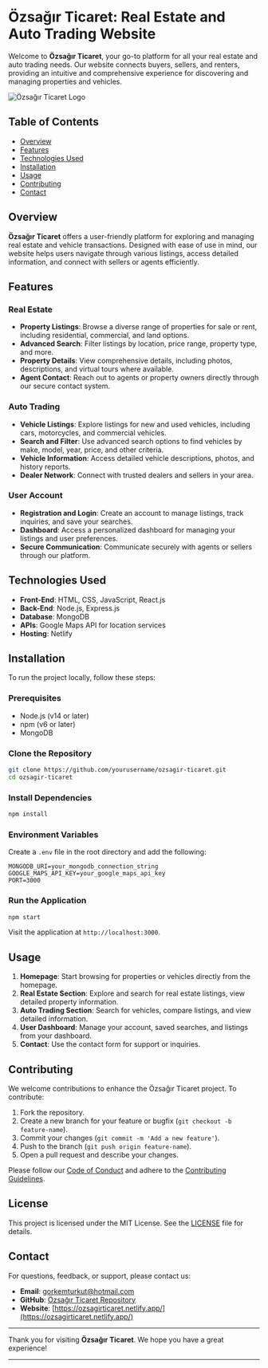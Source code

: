 # Özsağır Ticaret: Real Estate and Auto Trading Website

Welcome to **Özsağır Ticaret**, your go-to platform for all your real estate and auto trading needs. Our website connects buyers, sellers, and renters, providing an intuitive and comprehensive experience for discovering and managing properties and vehicles.

![Özsağır Ticaret Logo](https://ozsagirticaret.netlify.app/static/logo.png)

## Table of Contents

- [Overview](#overview)
- [Features](#features)
- [Technologies Used](#technologies-used)
- [Installation](#installation)
- [Usage](#usage)
- [Contributing](#contributing)
- [Contact](#contact)

## Overview

**Özsağır Ticaret** offers a user-friendly platform for exploring and managing real estate and vehicle transactions. Designed with ease of use in mind, our website helps users navigate through various listings, access detailed information, and connect with sellers or agents efficiently.

## Features

### Real Estate

- **Property Listings**: Browse a diverse range of properties for sale or rent, including residential, commercial, and land options.
- **Advanced Search**: Filter listings by location, price range, property type, and more.
- **Property Details**: View comprehensive details, including photos, descriptions, and virtual tours where available.
- **Agent Contact**: Reach out to agents or property owners directly through our secure contact system.

### Auto Trading

- **Vehicle Listings**: Explore listings for new and used vehicles, including cars, motorcycles, and commercial vehicles.
- **Search and Filter**: Use advanced search options to find vehicles by make, model, year, price, and other criteria.
- **Vehicle Information**: Access detailed vehicle descriptions, photos, and history reports.
- **Dealer Network**: Connect with trusted dealers and sellers in your area.

### User Account

- **Registration and Login**: Create an account to manage listings, track inquiries, and save your searches.
- **Dashboard**: Access a personalized dashboard for managing your listings and user preferences.
- **Secure Communication**: Communicate securely with agents or sellers through our platform.

## Technologies Used

- **Front-End**: HTML, CSS, JavaScript, React.js
- **Back-End**: Node.js, Express.js
- **Database**: MongoDB
- **APIs**: Google Maps API for location services
- **Hosting**: Netlify

## Installation

To run the project locally, follow these steps:

### Prerequisites

- Node.js (v14 or later)
- npm (v6 or later)
- MongoDB

### Clone the Repository

```bash
git clone https://github.com/yourusername/ozsagir-ticaret.git
cd ozsagir-ticaret
```

### Install Dependencies

```bash
npm install
```

### Environment Variables

Create a `.env` file in the root directory and add the following:

```plaintext
MONGODB_URI=your_mongodb_connection_string
GOOGLE_MAPS_API_KEY=your_google_maps_api_key
PORT=3000
```

### Run the Application

```bash
npm start
```

Visit the application at `http://localhost:3000`.

## Usage

1. **Homepage**: Start browsing for properties or vehicles directly from the homepage.
2. **Real Estate Section**: Explore and search for real estate listings, view detailed property information.
3. **Auto Trading Section**: Search for vehicles, compare listings, and view detailed information.
4. **User Dashboard**: Manage your account, saved searches, and listings from your dashboard.
5. **Contact**: Use the contact form for support or inquiries.

## Contributing

We welcome contributions to enhance the Özsağır Ticaret project. To contribute:

1. Fork the repository.
2. Create a new branch for your feature or bugfix (`git checkout -b feature-name`).
3. Commit your changes (`git commit -m 'Add a new feature'`).
4. Push to the branch (`git push origin feature-name`).
5. Open a pull request and describe your changes.

Please follow our [Code of Conduct](CODE_OF_CONDUCT.md) and adhere to the [Contributing Guidelines](CONTRIBUTING.md).

## License

This project is licensed under the MIT License. See the [LICENSE](LICENSE) file for details.

## Contact

For questions, feedback, or support, please contact us:

- **Email**: gorkemturkut@hotmail.com
- **GitHub**: [Özsağır Ticaret Repository](https://github.com/gorkemturkut57/ozsagir-ticaret)
- **Website**: [https://ozsagirticaret.netlify.app/](https://ozsagirticaret.netlify.app/)

---

Thank you for visiting **Özsağır Ticaret**. We hope you have a great experience!

---
